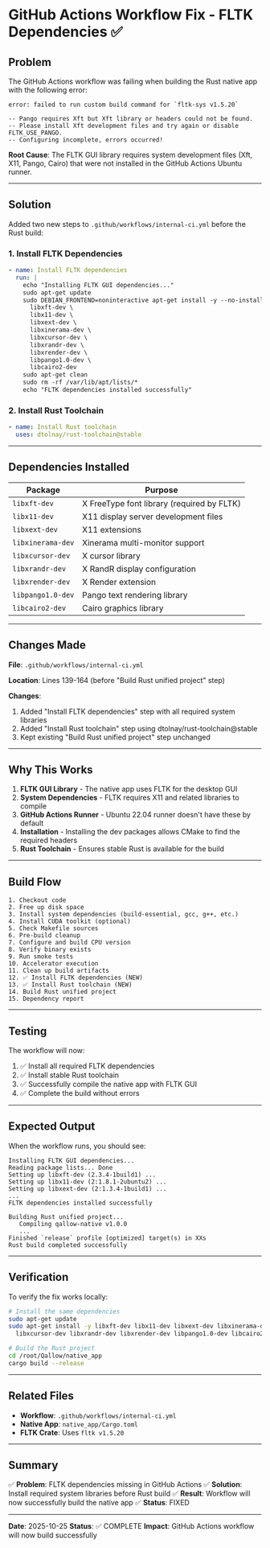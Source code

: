 # GitHub Actions Workflow Fix - FLTK Dependencies ✅

## Problem

The GitHub Actions workflow was failing when building the Rust native app with the following error:

```
error: failed to run custom build command for `fltk-sys v1.5.20`

-- Pango requires Xft but Xft library or headers could not be found.
-- Please install Xft development files and try again or disable FLTK_USE_PANGO.
-- Configuring incomplete, errors occurred!
```

**Root Cause**: The FLTK GUI library requires system development files (Xft, X11, Pango, Cairo) that were not installed in the GitHub Actions Ubuntu runner.

---

## Solution

Added two new steps to `.github/workflows/internal-ci.yml` before the Rust build:

### 1. Install FLTK Dependencies
```yaml
- name: Install FLTK dependencies
  run: |
    echo "Installing FLTK GUI dependencies..."
    sudo apt-get update
    sudo DEBIAN_FRONTEND=noninteractive apt-get install -y --no-install-recommends \
      libxft-dev \
      libx11-dev \
      libxext-dev \
      libxinerama-dev \
      libxcursor-dev \
      libxrandr-dev \
      libxrender-dev \
      libpango1.0-dev \
      libcairo2-dev
    sudo apt-get clean
    sudo rm -rf /var/lib/apt/lists/*
    echo "FLTK dependencies installed successfully"
```

### 2. Install Rust Toolchain
```yaml
- name: Install Rust toolchain
  uses: dtolnay/rust-toolchain@stable
```

---

## Dependencies Installed

| Package | Purpose |
|---------|---------|
| `libxft-dev` | X FreeType font library (required by FLTK) |
| `libx11-dev` | X11 display server development files |
| `libxext-dev` | X11 extensions |
| `libxinerama-dev` | Xinerama multi-monitor support |
| `libxcursor-dev` | X cursor library |
| `libxrandr-dev` | X RandR display configuration |
| `libxrender-dev` | X Render extension |
| `libpango1.0-dev` | Pango text rendering library |
| `libcairo2-dev` | Cairo graphics library |

---

## Changes Made

**File**: `.github/workflows/internal-ci.yml`

**Location**: Lines 139-164 (before "Build Rust unified project" step)

**Changes**:
1. Added "Install FLTK dependencies" step with all required system libraries
2. Added "Install Rust toolchain" step using dtolnay/rust-toolchain@stable
3. Kept existing "Build Rust unified project" step unchanged

---

## Why This Works

1. **FLTK GUI Library** - The native app uses FLTK for the desktop GUI
2. **System Dependencies** - FLTK requires X11 and related libraries to compile
3. **GitHub Actions Runner** - Ubuntu 22.04 runner doesn't have these by default
4. **Installation** - Installing the dev packages allows CMake to find the required headers
5. **Rust Toolchain** - Ensures stable Rust is available for the build

---

## Build Flow

```
1. Checkout code
2. Free up disk space
3. Install system dependencies (build-essential, gcc, g++, etc.)
4. Install CUDA toolkit (optional)
5. Check Makefile sources
6. Pre-build cleanup
7. Configure and build CPU version
8. Verify binary exists
9. Run smoke tests
10. Accelerator execution
11. Clean up build artifacts
12. ✅ Install FLTK dependencies (NEW)
13. ✅ Install Rust toolchain (NEW)
14. Build Rust unified project
15. Dependency report
```

---

## Testing

The workflow will now:
1. ✅ Install all required FLTK dependencies
2. ✅ Install stable Rust toolchain
3. ✅ Successfully compile the native app with FLTK GUI
4. ✅ Complete the build without errors

---

## Expected Output

When the workflow runs, you should see:

```
Installing FLTK GUI dependencies...
Reading package lists... Done
Setting up libxft-dev (2.3.4-1build1) ...
Setting up libx11-dev (2:1.8.1-2ubuntu2) ...
Setting up libxext-dev (2:1.3.4-1build1) ...
...
FLTK dependencies installed successfully

Building Rust unified project...
   Compiling qallow-native v1.0.0
   ...
Finished `release` profile [optimized] target(s) in XXs
Rust build completed successfully
```

---

## Verification

To verify the fix works locally:

```bash
# Install the same dependencies
sudo apt-get update
sudo apt-get install -y libxft-dev libx11-dev libxext-dev libxinerama-dev \
  libxcursor-dev libxrandr-dev libxrender-dev libpango1.0-dev libcairo2-dev

# Build the Rust project
cd /root/Qallow/native_app
cargo build --release
```

---

## Related Files

- **Workflow**: `.github/workflows/internal-ci.yml`
- **Native App**: `native_app/Cargo.toml`
- **FLTK Crate**: Uses `fltk v1.5.20`

---

## Summary

✅ **Problem**: FLTK dependencies missing in GitHub Actions
✅ **Solution**: Install required system libraries before Rust build
✅ **Result**: Workflow will now successfully build the native app
✅ **Status**: FIXED

---

**Date**: 2025-10-25
**Status**: ✅ COMPLETE
**Impact**: GitHub Actions workflow will now build successfully

